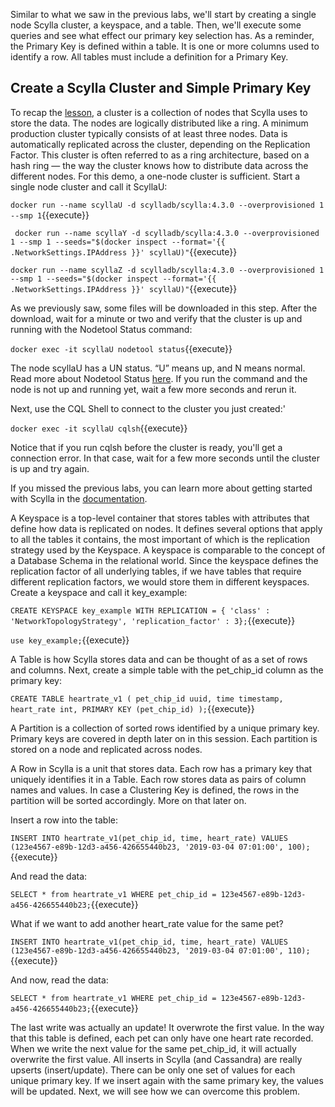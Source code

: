 Similar to what we saw in the previous labs, we'll start by creating a single node Scylla cluster, a keyspace, and a table. Then, we'll execute some queries and see what effect our primary key selection has. As a reminder, the Primary Key is defined within a table. It is one or more columns used to identify a row. All tables must include a definition for a Primary Key.



## Create a Scylla Cluster and Simple Primary Key

To recap the [lesson](https://university.scylladb.com/courses/data-modeling/lessons/basic-data-modeling-2/), a cluster is a collection of nodes that Scylla uses to store the data. The nodes are logically distributed like a ring. A minimum production cluster typically consists of at least three nodes. Data is automatically replicated across the cluster, depending on the Replication Factor. This cluster is often referred to as a ring architecture, based on a hash ring — the way the cluster knows how to distribute data across the different nodes.
For this demo, a one-node cluster is sufficient. 
Start a single node cluster and call it ScyllaU:

`docker run --name scyllaU -d scylladb/scylla:4.3.0 --overprovisioned 1 --smp 1`{{execute}}

` docker run --name scyllaY -d scylladb/scylla:4.3.0 --overprovisioned 1 --smp 1 --seeds="$(docker inspect --format='{{ .NetworkSettings.IPAddress }}' scyllaU)"`{{execute}} 
 
`docker run --name scyllaZ -d scylladb/scylla:4.3.0 --overprovisioned 1 --smp 1 --seeds="$(docker inspect --format='{{ .NetworkSettings.IPAddress }}' scyllaU)"`{{execute}} 


As we previously saw, some files will be downloaded in this step. After the download, wait for a minute or two and verify that the cluster is up and running with the Nodetool Status command:

`docker exec -it scyllaU nodetool status`{{execute}}

The node scyllaU has a UN status. “U” means up, and N means normal. Read more about Nodetool Status [here](https://docs.scylladb.com/operating-scylla/nodetool-commands/status/). If you run the command and the node is not up and running yet, wait a few more seconds and rerun it.

Next, use the CQL Shell to connect to the cluster you just created:'

`docker exec -it scyllaU cqlsh`{{execute}}

Notice that if you run cqlsh before the cluster is ready, you'll get a connection error. In that case, wait for a few more seconds until the cluster is up and try again.

If you missed the previous labs, you can learn more about getting started with Scylla in the [documentation](https://docs.scylladb.com/getting-started/). 


A Keyspace is a top-level container that stores tables with attributes that define how data is replicated on nodes. It defines several options that apply to all the tables it contains, the most important of which is the replication strategy used by the Keyspace. A keyspace is comparable to the concept of a Database Schema in the relational world.  Since the keyspace defines the replication factor of all underlying tables, if we have tables that require different replication factors, we would store them in different keyspaces.
Create a keyspace and call it key_example:

`CREATE KEYSPACE key_example WITH REPLICATION = { 'class' : 'NetworkTopologyStrategy', 'replication_factor' : 3};`{{execute}}

`use key_example;`{{execute}}

A Table is how Scylla stores data and can be thought of as a set of rows and columns.
Next, create a simple table with the  pet_chip_id column as the primary key:

`CREATE TABLE heartrate_v1 (
   pet_chip_id uuid,
   time timestamp,
   heart_rate int,
   PRIMARY KEY (pet_chip_id)
);`{{execute}}

A Partition is a collection of sorted rows identified by a unique primary key. Primary keys are covered in depth later on in this session. Each partition is stored on a node and replicated across nodes.

A Row in Scylla is a unit that stores data. Each row has a primary key that uniquely identifies it in a Table. Each row stores data as pairs of column names and values. In case a Clustering Key is defined, the rows in the partition will be sorted accordingly. More on that later on. 

Insert a row into the table:

`INSERT INTO heartrate_v1(pet_chip_id, time, heart_rate) VALUES (123e4567-e89b-12d3-a456-426655440b23, '2019-03-04 07:01:00', 100);`{{execute}}

And read the data:

`SELECT * from heartrate_v1 WHERE pet_chip_id = 123e4567-e89b-12d3-a456-426655440b23;`{{execute}}

What if we want to add another heart_rate value for the same pet?

`INSERT INTO heartrate_v1(pet_chip_id, time, heart_rate) VALUES (123e4567-e89b-12d3-a456-426655440b23, '2019-03-04 07:01:00', 110);`{{execute}}

And now, read the data:

`SELECT * from heartrate_v1 WHERE pet_chip_id = 123e4567-e89b-12d3-a456-426655440b23;`{{execute}}

The last write was actually an update! It overwrote the first value. In the way that this table is defined, each pet can only have one heart rate recorded. When we write the next value for the same pet_chip_id, it will actually overwrite the first value. 
All inserts in Scylla (and Cassandra) are really upserts (insert/update). There can be only one set of values for each unique primary key. If we insert again with the same primary key, the values will be updated. 
Next, we will see how we can overcome this problem. 

